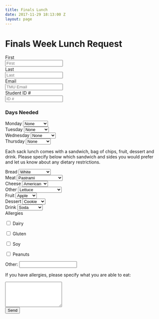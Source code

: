 ```yaml
---
title: Finals Lunch
date: 2017-11-29 18:13:00 Z
layout: page
---
```


<div class="row">
  <div class="col s6 offset-s3">
    <h1 class="center">Finals Week Lunch Request</h1>
    <form method="POST" action="http://formspree.io/lreyes@masters.edu">
      <div class="control-group">
        <label class="control-label" for="inputEmail">First</label>
        <div class="controls">
          <input type="text" id="inputFirst" placeholder="First" name="First">
        </div>
      </div>
      <div class="control-group">
        <label class="control-label" for="inputEmail">Last</label>
        <div class="controls">
          <input type="text" id="inputLast" placeholder="Last" name="Last">
        </div>
      </div>
      <div class="control-group">
        <label class="control-label" for="inputEmail">Email</label>
        <div class="controls">
          <input type="text" id="inputEmail" placeholder="TMU Email" name="email">
        </div>
      </div>
      <div class="control-group">
        <label class="control-label" for="inputID">Student ID #</label>
        <div class="controls">
          <input type="text" id="inputID" placeholder="ID #" name="ID">
        </div>
      </div>
      <h3>Days Needed</h3>
      <div class="form-group">
      <label for="sel1">Monday</label>
      <select class="form-control" id="sel1" name="Monday">
        <option value="N/A">None</option>
        <option value="10:30 AM">10:30 AM</option>
        <option value="1:15 PM">1:15 PM</option>
      </select>
    </div>
    <div class="form-group">
    <label for="sel2">Tuesday</label>
    <select class="form-control" id="sel2" name="Tuesday">
      <option value="N/A">None</option>
      <option value="10:30 AM">10:30 AM</option>
      <option value="1:15 PM">1:15 PM</option>
    </select>
    </div>
    <div class="form-group">
    <label for="sel3">Wednesday</label>
    <select class="form-control" id="sel3" name="Wednesday">
      <option value="N/A">None</option>
      <option value="10:30 AM">10:30 AM</option>
      <option value="1:15 PM">1:15 PM</option>
    </select>
    </div>
    <div class="form-group">
    <label for="sel4">Thursday</label>
    <select class="form-control" id="sel4" name="Thursday">
      <option value="N/A">None</option>
      <option value="10:30 AM">10:30 AM</option>
      <option value="1:15 PM">1:15 PM</option>
    </select>
    </div>
    <p>
      Each sack lunch comes with a sandwich, bag of chips, fruit, dessert and drink. Please specify below which sandwich and sides you would prefer and let us know about any dietary restrictions.
    </p>
    <div class="form-group">
    <label for="sel5">Bread</label>
    <select class="form-control" id="sel5" name="Bread">
      <option value="White">White</option>
      <option value="Wheat">Wheat</option>
      <option value="Whole Wheat">Whole Wheat</option>
      <option value="Sourdough">Sourdough</option>
      <option value="None">None</option>
    </select>
    </div>
    <div class="form-group">
    <label for="sel6">Meat</label>
    <select class="form-control" id="sel6" name="Meat">
      <option value="Pastrami">Pastrami</option>
      <option value="Turkey">Turkey</option>
      <option value="Ham">Ham</option>
      <option value="Peanut Butter & Jelly">Peanut Butter & Jelly</option>
      <option value="None">None</option>
    </select>
    </div>
    <div class="form-group">
    <label for="sel7">Cheese</label>
    <select class="form-control" id="sel7" name="Cheese">
      <option value="American">American</option>
      <option value="Swiss">Swiss</option>
      <option value="Provolone">Provolone</option>
      <option value="None">None</option>
    </select>
    </div>
    <div class="form-group">
    <label for="sel8">Other</label>
    <select class="form-control" id="sel8" name="Other">
      <option value="Lettuce">Lettuce</option>
      <option value="Tomatoes">Tomatoes</option>
      <option value="Lettuce & Tomatoes">Lettuce & Tomatoes</option>
      <option value="None">None</option>
    </select>
    </div>
    <div class="form-group">
    <label for="sel9">Fruit</label>
    <select class="form-control" id="sel9" name="Fruit">
      <option value="Apple">Apple</option>
      <option value="Banana">Banana</option>
      <option value="None">None</option>
    </select>
    </div>
    <div class="form-group">
    <label for="sel10">Dessert</label>
    <select class="form-control" id="sel10" name="Dessert">
      <option value="Cookie">Cookie</option>
      <option value="Snickers">Snickers</option>
      <option value="None">None</option>
    </select>
    </div>
    <div class="form-group">
    <label for="sel11">Drink</label>
    <select class="form-control" id="sel11" name="Drink">
      <option value="Soda">Soda</option>
      <option value="Diet Soda">Diet Soda</option>
      <option value="Milk">Milk</option>
      <option value="Water">Water</option>
    </select>
    </div>
    <div class="form-group">
      <label for="sel12">Allergies</label>
      <p>
      <input type="checkbox" value="Dairy" name="Allergies" id="dairy">
      <label for="dairy">Dairy</label>
    </p>
      <p>
        <input type="checkbox" value="Gluten" name="Allergies" id="gluten">
      <label for="gluten">Gluten</label>
    </p>
      <p>
        <input type="checkbox" value="Soy" name="Allergies" id="soy">
      <label for="soy">Soy</label>
    </p>
      <p>
        <input type="checkbox" value="Peanuts" name="Allergies" id="peanuts">
      <label for="peanuts">Peanuts</label>
    </p>
      <div class="form-group">
      <label for="usr">Other:</label>
      <input type="text" class="form-control" id="usr" name="Allergies">
    </div>
    </div>
    <p>
      If you have allergies, please specify what you are able to eat:
    </p>
    <div class="form-group">
      <textarea class="form-control" rows="5" id="comment" name="Allergies explained"></textarea>
    </div>
      <button class="btn btn-navy"type="submit">Send</button>
    </form>
  </div>
</div>

